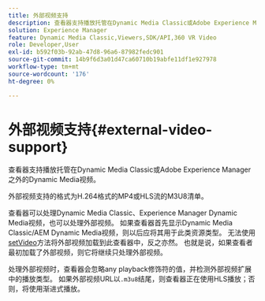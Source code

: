 ```yaml
---
title: 外部视频支持
description: 查看器支持播放托管在Dynamic Media Classic或Adobe Experience Manager之外的Dynamic Media视频。
solution: Experience Manager
feature: Dynamic Media Classic,Viewers,SDK/API,360 VR Video
role: Developer,User
exl-id: b592f03b-92ab-47d8-96a6-87982fedc901
source-git-commit: 14b9f6d3a01d47ca60710b19abfe11df1e927978
workflow-type: tm+mt
source-wordcount: '176'
ht-degree: 0%

---
```


# 外部视频支持{#external-video-support}

查看器支持播放托管在Dynamic Media Classic或Adobe Experience Manager之外的Dynamic Media视频。

外部视频支持的格式为H.264格式的MP4或HLS流的M3U8清单。

查看器可以处理Dynamic Media Classic、Experience Manager Dynamic Media视频，也可以处理外部视频。 如果查看器首先显示Dynamic Media Classic/AEM Dynamic Media视频，则以后应将其用于此类资源类型。 无法使用[setVideo](../../c-html5-aem-asset-viewers/c-html5-aem-video360/c-html5-aem-video360-javascriptapiref/r-html5-aem-video360-javascriptapiref-setvideo.md#reference-85d3422d6ce64a36ac74827120b5a17c)方法将外部视频加载到此查看器中，反之亦然。 也就是说，如果查看者最初加载了外部视频，则它将继续只处理外部视频。

处理外部视频时，查看器会忽略any playback修饰符的值，并检测外部视频扩展中的播放类型。 如果外部视频URL以`.m3u8`结尾，则查看器正在使用HLS播放；否则，将使用渐进式播放。
